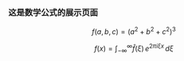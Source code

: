 ### 这是数学公式的展示页面

$$f(a,b,c) = (a^2+b^2+c^2)^3$$

$$ f(x) = \int_{-\infty}^\infty
    \hat f(\xi)\,e^{2 \pi i \xi x}
    \,d\xi $$
